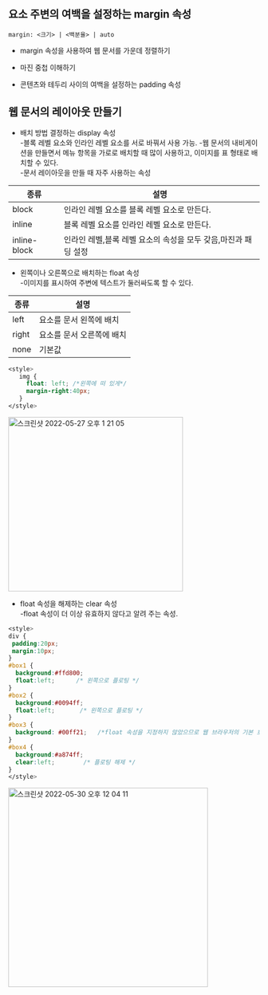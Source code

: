 ## 요소 주변의 여백을 설정하는 margin 속성  
 `margin: <크기> | <백분율> | auto`

* margin 속성을 사용하여 웹 문서를 가운데 정렬하기  

* 마진 중첩 이해하기  

* 콘텐츠와 테두리 사이의 여백을 설정하는 padding 속성  
  

## 웹 문서의 레이아웃 만들기  
* 배치 방법 결정하는 display 속성  
  -블록 레벨 요소와 인라인 레벨 요소를 서로 바꿔서 사용 가능.
  -웹 문서의 내비게이션을 만들면서 메뉴 항목을 가로로 배치할 때 많이 사용하고, 이미지를 표 형태로 배치할 수 있다.  
  -문서 레이아웃을 만들 때 자주 사용하는 속성

|    종류      |                        설명                     |
|-------------|------------------------------------------------|
| block | 인라인 레벨 요소를 블록 레벨 요소로 만든다.                    |
| inline | 블록 레벨 요소를 인라인 레벨 요소로 만든다.                    |
| inline-block| 인라인 레벨,블록 레벨 요소의 속성을 모두 갖음,마진과 패딩 설정|  


* 왼쪽이나 오른쪽으로 배치하는 float 속성  
  -이미지를 표시하여 주변에 텍스트가 둘러싸도록 할 수 있다.  
  
|    종류      |  설명           |
|-------------|----------------|
| left | 요소를 문서 왼쪽에 배치     |
| right |  요소를 문서 오른쪽에 배치 |
| none| 기본값|  

``` css
<style>
   img {
     float: left; /*왼쪽에 떠 있게*/
     margin-right:40px;
   }
</style>
```
<img width="350" alt="스크린샷 2022-05-27 오후 1 21 05" src="https://user-images.githubusercontent.com/97012561/170628504-61c28cd9-9afa-4451-94b0-b2c319c41348.png">

* float 속성을 해제하는 clear 속성  
  -float 속성이 더 이상 유효하지 않다고 알려 주는 속성.

```css 
<style>
div {
 padding:20px;
 margin:10px;
}
#box1 {
  background:#ffd800;
  float:left;      /* 왼쪽으로 플로팅 */
} 
#box2 {
  background:#0094ff;
  float:left;       /* 왼쪽으로 플로팅 */
}
#box3 {
  background: #00ff21;   /*float 속성을 지정하지 않았으므로 웹 브라우저의 기본 흐름으로 배치됨*/
}
#box4 {
  background:#a874ff;
  clear:left;        /* 플로팅 해제 */
}
</style>		
```
<img width="400" alt="스크린샷 2022-05-30 오후 12 04 11" src="https://user-images.githubusercontent.com/97012561/170909706-8b48b7e9-5d28-4b74-bcee-10cd2bdefe1f.png">  

